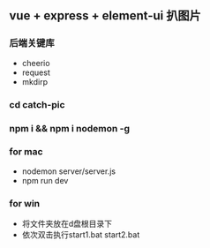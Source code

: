 ## vue + express + element-ui 扒图片

### 后端关键库
* cheerio
* request
* mkdirp
	
### cd catch-pic

### npm i && npm i nodemon -g

### for mac 
* nodemon server/server.js
* npm run dev

### for win
* 将文件夹放在d盘根目录下
* 依次双击执行start1.bat start2.bat

